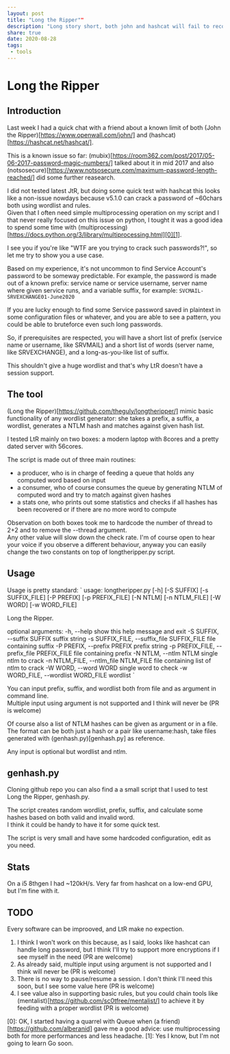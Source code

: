 ```yaml
---
layout: post
title: "Long the Ripper""
description: "Long story short, both john and hashcat will fail to recover a password from an ntlm hash if she's longer than ~28chars. Say 'Hi!' to Long the Ripper"
share: true
date: 2020-08-28
tags:
 - tools
---
```


# Long the Ripper

## Introduction

Last week I had a quick chat with a friend about a known limit of both (John the Ripper)[https://www.openwall.com/john/] and (hashcat)[https://hashcat.net/hashcat/].

This is a known issue so far: (mubix)[https://room362.com/post/2017/05-06-2017-password-magic-numbers/] talked about it in mid 2017 and also (notsosecure)[https://www.notsosecure.com/maximum-password-length-reached/] did some further reasearch.

I did not tested latest JtR, but doing some quick test with hashcat this looks like a non-issue nowdays because v5.1.0 can crack a password of ~60chars both using wordlist and rules.  
Given that I often need simple multiprocessing operation on my script and I that never really focused on this issue on python, I tought it was a good idea to spend some time with (multiprocessing)[https://docs.python.org/3/library/multiprocessing.html][0][1].  

I see you if you're like "WTF are you trying to crack such passwords?!", so let me try to show you a use case.

Based on my experience, it's not uncommon to find Service Account's password to be someway predictable. For example, the password is made out of a known prefix: service name or service username, server name where given service runs, and a variable suffix, for example:
`SVCMAIL-SRVEXCHANGE01-June2020`

If you are lucky enough to find some Service password saved in plaintext in some configuration files or whatever, and you are able to see a pattern, you could be able to bruteforce even such long passwords.

So, if prerequisites are respected, you will have a short list of prefix (service name or username, like SRVMAIL) and a short list of words (server name, like SRVEXCHANGE), and a long-as-you-like list of suffix.

This shouldn't give a huge wordlist and that's why LtR doesn't have a session support.

## The tool

(Long the Ripper)[https://github.com/theguly/longtheripper/] mimic basic functionality of any wordlist generator: she takes a prefix, a suffix, a wordlist, generates a NTLM hash and matches against given hash list.

I tested LtR mainly on two boxes: a modern laptop with 8cores and a pretty dated server with 56cores.  

The script is made out of three main routines:
* a producer, who is in charge of feeding a queue that holds any computed word based on input
* a consumer, who of course consumes the queue by generating NTLM of computed word and try to match against given hashes
* a stats one, who prints out some statistics and checks if all hashes has been recovered or if there are no more word to compute

Observation on both boxes took me to hardcode the number of thread to 2+2 and to remove the --thread argument.  
Any other value will slow down the check rate. I'm of course open to hear your voice if you observe a different behaviour, anyway you can easily change the two constants on top of longtheripper.py script.


## Usage

Usage is pretty standard:
`
usage: longtheripper.py [-h] [-S SUFFIX] [-s SUFFIX_FILE] [-P PREFIX] [-p PREFIX_FILE] [-N NTLM] [-n NTLM_FILE] [-W WORD] [-w WORD_FILE]

Long the Ripper.

optional arguments:
  -h, --help            show this help message and exit
  -S SUFFIX, --suffix SUFFIX
                        suffix string
  -s SUFFIX_FILE, --suffix_file SUFFIX_FILE
                        file containing suffix
  -P PREFIX, --prefix PREFIX
                        prefix string
  -p PREFIX_FILE, --prefix_file PREFIX_FILE
                        file containing prefix
  -N NTLM, --ntlm NTLM  single ntlm to crack
  -n NTLM_FILE, --ntlm_file NTLM_FILE
                        file containing list of ntlm to crack
  -W WORD, --word WORD  single word to check
  -w WORD_FILE, --wordlist WORD_FILE
                        wordlist
`

You can input prefix, suffix, and wordlist both from file and as argument in command line.  
Multiple input using argument is not supported and I think will never be (PR is welcome)

Of course also a list of NTLM hashes can be given as argument or in a file.  
The format can be both just a hash or a pair like username:hash, take files generated with (genhash.py)[genhash.py] as reference.

Any input is optional but wordlist and ntlm.


## genhash.py

Cloning github repo you can also find a a small script that I used to test Long the Ripper, genhash.py.

The script creates random wordlist, prefix, suffix, and calculate some hashes based on both valid and invalid word.  
I think it could be handy to have it for some quick test.

The script is very small and have some hardcoded configuration, edit as you need.

## Stats

On a i5 8thgen I had ~120kH/s. Very far from hashcat on a low-end GPU, but I'm fine with it.


## TODO

Every software can be improoved, and LtR make no expection.  
1. I think I won't work on this because, as I said, looks like hashcat can handle long password, but I think I'll try to support more encryptions if I see myself in the need (PR are welcome)
2. As already said, multiple input using argument is not supported and I think will never be (PR is welcome)
3. There is no way to pause/resume a session. I don't think I'll need this soon, but I see some value here (PR is welcome)
4. I see value also in supporting basic rules, but you could chain tools like (mentalist)[https://github.com/sc0tfree/mentalist/] to achieve it by feeding with a proper wordlist (PR is welcome)


[0]: OK, I started having a quarrel with Queue when (a friend)[https://github.com/alberanid] gave me a good advice: use multiprocessing both for more performances and less headache.
[1]: Yes I know, but I'm not going to learn Go soon.

